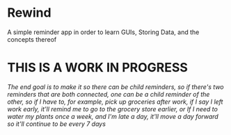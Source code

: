 # Rewind
A simple reminder app in order to learn GUIs, Storing Data, and the concepts thereof

# THIS IS A WORK IN PROGRESS








*The end goal is to make it so there can be child reminders, so if there's two reminders that are both connected, one can be a child reminder of the other, so if I have to, for example, pick up groceries after work, if I say I left work early, it'll remind me to go to the grocery store earlier, or If I need to water my plants once a week, and I'm late a day, it'll move a day forward so it'll continue to be every 7 days* 